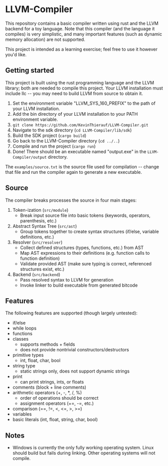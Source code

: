 # LLVM-Compiler

This repository contains a basic compiler written using rust and the LLVM backend for a toy language. Note that this compiler (and the language it compiles) is very simplistic, and many important features (such as dynamic memory allocation) are not supported. 

This project is intended as a learning exercise; feel free to use it however you'd like.

## Getting started
This project is built using the rust programming language and the LLVM library; both are needed to compile this project. Your LLVM installation must include llc -- you may need to build LLVM from source to obtain it.
1. Set the environment variable "LLVM_SYS_160_PREFIX" to the path of your LLVM installation.
2. Add the bin directory of your LLVM installation to your PATH environment variable.
3. `git clone https://github.com/KevinThierauf/LLVM-Compiler.git`
4. Navigate to the sdk directory (`cd LLVM-Compiler/lib/sdk`)
5. Build the SDK project (`cargo build`)
6. Go back to the LLVM-Compiler directory (`cd ../..`)
7. Compile and run the project (`cargo run`)
8. Done! There should be an executable named "output.exe" in the `LLVM-Compiler/output` directory.

The `examples/source.txt` is the source file used for compilation -- change that file and run the compiler again to generate a new executable.

## Source
The compiler breaks processes the source in four main stages:
1. Token-ization (`src/module`)
   - Break input source file into basic tokens (keywords, operators, parenthesis, etc.)
2. Abstract Syntax Tree (`src/ast`)
   - Group tokens together to create syntax structures (if/else, variable definitions, etc.)
3. Resolver (`src/resolver`)
   - Collect defined structures (types, functions, etc.) from AST
   - Map AST expressions to their definitions (e.g. function calls to function definition)
   - Validate provided AST (make sure typing is correct, referenced structures exist, etc.)
4. Backend (`src/backend`)
   - Pass resolved syntax to LLVM for generation
   - Invoke linker to build executable from generated bitcode 

## Features
The following features are supported (though largely untested):
 - if/else
 - while loops
 - functions
 - classes
   - supports methods + fields
   - does not provide nontrivial constructors/destructors
 - primitive types
   - int, float, char, bool
 - string type
   - static strings only, does not support dynamic strings
 - print
   - can print strings, ints, or floats
 - comments (block + line comments)
 - arithmetic operators (+, -, *, /, %)
   - order of operations should be correct
   - assignment operators (+=, -=, etc.)
 - comparison (==, !=, <, <=, >, >=)
 - variables
 - basic literals (int, float, string, char, bool)

## Notes
 - Windows is currently the only fully working operating system. Linux should build but fails during linking. Other operating systems will not compile.

